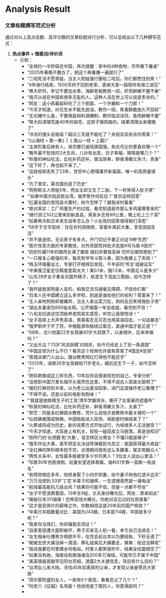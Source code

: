 # Analysis Result

### 文章标题撰写范式分析

通过对以上高点击数、高评论数的文章标题进行分析，可以总结出以下几种撰写范式：

1. **热点事件 + 情感词/评价词**
   - 示例：
     - “全球约一半肝癌在中国，再次提醒：家中的4种食物，尽早撤下餐桌”
     - “2025年春晚不要办了，把这个再重播一遍就行了”
     - “二哈死活不愿带娃，当主人把娃强行塞给二哈后，你们都憋住别笑！”
     - “4年骑行结束，1500天终于回到老家，感谢大家一路陪伴有缘江湖见”
     - “煮大虾时，牢记不要加水煮，海鲜老板教我一招，虾肉鲜嫩不腥不柴”
     - “我可以说在中国有很多无耻的人，这种人活在世上可以说是多余的。”
     - “网友：这小孩最起码吃了三个田震、一个许巍和一个刀郎！”
     - “今天才知道，炒花生米不能先放油，教你一招，焦香酥脆放久不回软”
     - “无论腌什么鱼，不要用盐和料酒腌制，教你饭店诀窍，鱼肉鲜嫩不腥”
     - “帮大妈清理荒废40年的祖宅，这房子够阴森的，结果清理出来傻眼了”
     - “冷冻的馒头会致癌？超过三天就不能吃了？央视实验告诉你答案！”
     - “《山海经 • 第一集》|《 南山一经 • 上篇》”
     - “主席形象后继有人，侯京健已接班唐国强，和古月比你更喜欢哪一个”
     - “晚年最不愁钱的3大生肖，儿孙有出息，日子幸福，猜猜是哪几个？”
     - “秋葵的神仙吃法，比吃补药还补，做法简单，鲜香滑嫩又多汁，真香”
     - “这下好了，再也起不来了。”
     - “这段视频丢失了23年，世贸中心倒塌事件新画面，唯一的高质量镜头”
     - “为了普京，蒙古国创造了历史”
     - “狗狗帮主人带娃5年，而女主却又生了二胎，下一秒笑得人肚子疼”
     - “‘如果中国大陆武统台湾，俄罗斯作何反应？’普京这样回答”
     - “红遍全国的昔阳县大寨村，如今怎样了？跟我进村看看”
     - “绝对真实：工厂鸡蛋生产的过程，看完知道超市那么多鸡蛋哪里来的”
     - “骑行浙江102公里来到新昌县，离家乡还有99公里，晚上吃上三个菜”
     - “如果再次和日本发生战争怎么办？小女孩的回答值得我们深思”
     - “58岁于文华现状：住在农村简陋房，穿着朴素赶大集，享受田园生活”
     - “并不是迷信，无论房子有多大，开门切记不要正对这‘6种’东西”
     - “医疗改革方面的专家教授，对外资医院持批评态度#司马南 #医疗”
     - “奶奶珍藏11年的腊肉长满了霉斑 媳妇非要我丢掉 切开后被惊艳到了”
     - “一只报复心极强的羊，每天和爷爷斗智斗勇，因为挨揍上了央视！”
     - “杨玉环陵墓出土，专家打开棺椁后发现，千年前的‘传言’或被证实”
     - “中美俄卫星定位精度差距太大！美0.1米，俄1.5米，中国北斗是多少”
     - “山东29岁女子重金买国外精子，执意生下混血三胞胎，如今怎样了？”
     - “我怀疑我家狗是人变的，和我交流沟通毫无障碍，不信你们看”
     - “日本人在中国建立这么多学校，到底是谁给他们的权利？答案来了！”
     - “主人亲吻狗狗却被嫌弃，当主人拿出菜刀后，狗的反应笑得我肚子疼”
     - “湖北夫妻承包600亩水稻，公开揭露一年总收益，看完别不信！”
     - “八旬夫妇讲述住顶级养老院真实感受，听完让我很惊讶！”
     - “女子高铁上大声秀英语，男乘客忍无可忍也用英语回击，一句话暴击”
     - “俄罗斯终于开了窍，中俄能源命脉绕过蒙古，直通中国才是正道？”
     - “08年，汶川地震22岁女孩被40岁大叔救下，以身相许，后来幸福吗？”
     - “又出大瓜？73岁‘风流妖精’刘晓庆，如今已经走上了另一条道路”
     - “中国足球为什么不行？看完这个视频也许就有答案了#国足#足球”
     - “青城派掌门人出山，擂台教育网红打得他不能还手”
     - “2013年，湖南26岁女孩嫁给71岁老头，婚后还生下一子，如今怎样了”
     - “把存款换成这三样东西，10年后你会感谢现在的自己，专家分析”
     - “没想到中国万里长城尽头竟然在这里，不得不说古人简直太聪明了”
     - “媳妇打麻将到半夜，以为老公出差没回家，进门这波操作老公看懵了”
     - “不得不说，还是以前的电影有韵味！”
     - “‘我就是她取精生子的工具’清华学霸哭诉，撕开了女富豪的遮羞布”
     - “秋葵的神仙吃法，比吃补药还补，鲜香滑嫩又多汁，太香了”
     - “郭艺：同是全红蝉跳水教练，凭什么说他才是教练中最关键的一个”
     - “仙宾礁被围成铁桶，中国拖船进入现场，闹剧是时候结束了？”
     - “火葬或将成为历史，新的丧葬方式开始试行，为啥很多人无法接受？”
     - “今天才知道，大蒜身上有机关，轻轻一碰蒜皮立马脱落，真是涨知识”
     - “厕所门的‘长颈鹿’和‘大象’，该怎样区分男女？不懂只能尿裤子”
     - “俄军炸出大事，美军把亚太决战导弹搬到乌克兰：我国获得最大收益”
     - “全红婵的笑料根本挖不完，访港期间竟有这么多趣事，属实笑翻众人”
     - “两性关系中，女性最多能接受多少岁的男人？3位女人说出心里话！”
     - “写歌30年穷困潦倒，前妻失望选择离婚，谁料51岁靠一首歌一夜成名”
     - “和蒋欣相恋多年，他转身娶了小四岁娇妻，如今妻子和他红透半边天”
     - “万万没想到,53岁‘丁克’半辈子的康辉，一生遗憾竟然是一通电话”
     - “航母最高能抗几级台风？结果你可能不信，但是一点都不夸张”
     - “女子不愿浪费基因，13年生9娃，丈夫身份曝光后，网友：原来如此”
     - “揭秘日本311海啸！恐怖现场大曝光，你绝对没见过的壮观景象”
     - “这才是武侠片的巅峰之作，你敢相信这是20年前的国产特效？”
     - “中美日军舰数量对比：美国为243艘，日本是114艘，中国是多少呢？”
     - “我拿你当哥们，你却骗我去领证！”
     - “自家麦田遭大面积破坏，男子买来无人机一看，幸亏自己没进去！”
     - “女生相亲吐槽男方相貌平平，吃完去前台本以为要结账，下秒无语了”
     - “姥姥去世大姨没掉一滴泪，葬礼结束后大姨要走，舅舅：账还没算呢”
     - “我说我要在村里建水坝电站，村里人都笑我吹牛，结果全给震撼住了”
     - “如果没有她，海南岛和南海诸岛200多万海域，可能早已不属于中国”
     - “美英情报首脑罕见同台亮相，透露2大关键信息，背后有什么目的？”
     - “台湾女儿来大陆，寻找45年前离家的父亲，才发现父亲是荣氏大家族”
     - “荷尔蒙旺盛的女人，一般有5个表现，看看您占了几个？”
     - “何老六《征服》名场面！他说他是丁棍的人，你惹得起吗？”
     -